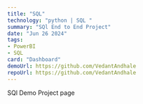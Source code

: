 ```yaml
---
title: "SQL"
technology: "python | SQL "
summary: "SQl End to End Project"
date: "Jun 26 2024"
tags:
- PowerBI
- SQL
card: "Dashboard"
demoUrl: https://github.com/VedantAndhale
repoUrl: https://github.com/VedantAndhale
---
```


SQl Demo Project page
